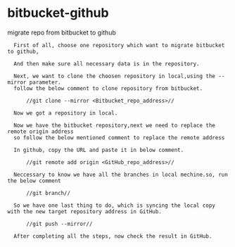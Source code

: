 # bitbucket-github
migrate repo from bitbucket to github


      First of all, choose one repository which want to migrate bitbucket to github,

      And then make sure all necessary data is in the repository.

      Next, we want to clone the choosen repository in local,using the --mirror parameter.
      follow the below comment to clone repository from bitbucket.

          //git clone --mirror <Bitbucket_repo_address>//

      Now we got a repository in local.
      
      Now we have the bitbucket repository,next we need to replace the remote origin address	
      so follow the below mentioned comment to replace the remote address

      In github, copy the URL and paste it in below comment.

          //git remote add origin <GitHub_repo_address>//
      
      Neccessary to know we have all the branches in local mechine.so, run the below comment

          //git branch//

      So we have one last thing to do, which is syncing the local copy with the new target repository address in GitHub.

          //git push --mirror//

      After completing all the steps, now check the result in GitHub.
      

